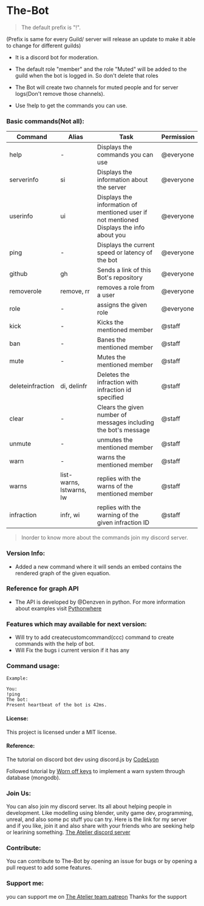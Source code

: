 # The-Bot

> The default prefix is "!".

(Prefix is same for every Guild/ server will release an update to make it able to change for different guilds)

* It is a discord bot for moderation.

* The default role "member" and the role "Muted" will be added to the guild when the bot is logged in. So don't delete that roles

* The Bot will create two channels for muted people and for server logs(Don't remove those channels).

* Use !help to get the commands you can use.

### Basic commands(Not all):

Command |  Alias   |    Task    | Permission
------- |  -----   |    ----    | ----------
help | - | Displays the commands you can use | @everyone
serverinfo | si | Displays the information about the server | @everyone
userinfo | ui | Displays the information of mentioned user if not mentioned Displays the info about you | @everyone
ping | - | Displays the current speed or latency of the bot | @everyone
github | gh | Sends a link of this Bot's repository | @everyone
removerole | remove, rr | removes a role from a user | @everyone
role | - | assigns the given role | @everyone
kick | - | Kicks the mentioned member | @staff
ban | - | Banes the mentioned member | @staff
mute | - | Mutes the mentioned member | @staff
deleteinfraction | di, delinfr | Deletes the infraction with infraction id specified |  @staff
clear | - | Clears the given number of messages including the bot's message | @staff
unmute | - | unmutes the mentioned member | @staff
warn | - | warns the mentioned member | @staff
warns | list-warns, lstwarns, lw | replies with the warns of the mentioned member | @staff
infraction | infr, wi | replies with the warning of the given infraction ID | @staff

> Inorder to know more about the commands join my discord server.

### Version Info:
* Added a new command where it will sends an embed contains the rendered graph of the given equation.

### Reference for graph API
* The API is developed by @Denzven in python. For more information about examples visit [Pythonwhere](https://denzven.pythonanywhere.com/) 

### Features which may available for next version:
* Will try to add createcustomcommand(ccc) command to create commands with the help of bot.
* Will Fix the bugs i current version if it has any

### Command usage:
```
Example:

You:
!ping
The bot:
Present heartbeat of the bot is 42ms.
```
#### License:

This project is licensed under a MIT license.

#### Reference:
The tutorial on discord bot dev using discord.js by 
[CodeLyon](https://youtube.com/playlist?list=PLbbLC0BLaGjpyzN1rg-gK4dUqbn8eJQq4)

Followed tutorial by [Worn off keys](https://youtu.be/mHKbU8nOW58) to implement a warn system through database (mongodb).

### Join Us:
You can also join my discord server. Its all about helping people in development. Like modelling using blender, unity game dev, programming, unreal, and also some pc stuff you can try. Here is the link for my server and if you like, join it and also share with your friends who are seeking help or learining something.
[The Atelier discord server](https://discord.gg/6Mcy5NpSpH)

### Contribute:
You can contribute to The-Bot by opening an issue for bugs or by opening a pull request to add some features. 

### Support me:
you can support me on [The Atelier team patreon](https://www.patreon.com/the_Atelier)
Thanks for the support
